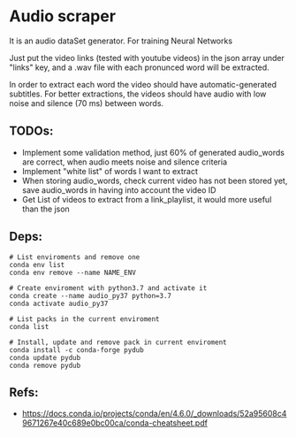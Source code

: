 # Audio scraper

It is an audio dataSet generator. For training Neural Networks

Just put the video links (tested with youtube videos) in the json array under "links" key, and a .wav file with each pronunced word will be extracted.

In order to extract each word the video should have automatic-generated subtitles.
For better extractions, the videos should have audio with low noise and silence (70 ms) between words. 

## TODOs: 
- Implement some validation method, just 60% of generated audio_words are correct, when audio meets noise and silence criteria
- Implement "white list" of words I want to extract
- When storing audio_words, check current video has not been stored yet, save audio_words in having into account the video ID
- Get List of videos to extract from a link_playlist, it would more useful than the json

## Deps:
```
# List enviroments and remove one
conda env list
conda env remove --name NAME_ENV

# Create enviroment with python3.7 and activate it
conda create --name audio_py37 python=3.7
conda activate audio_py37

# List packs in the current enviroment
conda list

# Install, update and remove pack in current enviroment
conda install -c conda-forge pydub
conda update pydub
conda remove pydub
```

## Refs:

- https://docs.conda.io/projects/conda/en/4.6.0/_downloads/52a95608c49671267e40c689e0bc00ca/conda-cheatsheet.pdf